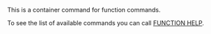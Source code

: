 This is a container command for function commands.

To see the list of available commands you can call [FUNCTION HELP](function-help.md).
